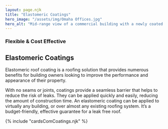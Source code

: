 ```yaml
---
layout: page.njk
title: "Elastomeric Coatings"
hero_image: "/assets/img/Omaha Offices.jpg"
hero_alt: "Mid-range view of a commercial building with a newly coated white elastomeric roof. The structure is labeled 'Aqua Systems.' Several orange safety cones and workers in safety gear are present on the roof. The background shows industrial buildings and large grain silos under a clear blue sky."
---
```


### Flexible & Cost Effective
## Elastomeric Coatings
Elastomeric roof coating is a roofing solution that provides numerous benefits for building owners looking to improve the performance and appearance of their property.

With no seams or joints, coatings provide a seamless barrier that helps to reduce the risk of leaks. They can be applied quickly and easily, reducing the amount of construction time. An elastomeric coating can be applied to virtually any building, or over almost any existing roofing system. It’s a budget-friendly, effective guarantee for a leak free roof.

<div class="breakout">
  {% include "cardsComCoatings.njk" %}
  <!-- Possible Gallery Here -->
</div>

